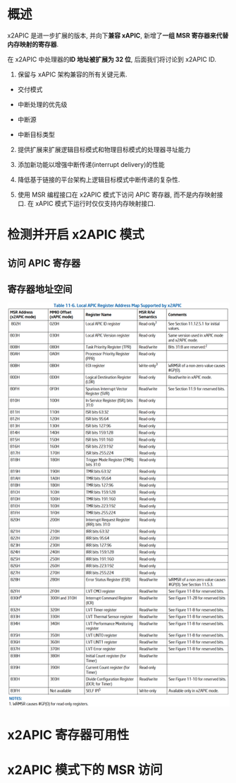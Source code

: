 
# 概述

x2APIC 是进一步扩展的版本, 并向下**兼容 xAPIC**, 新增了**一组 MSR 寄存器来代替内存映射的寄存器**.

在 x2APIC 中处理器的**ID 地址被扩展为 32 位**, 后面我们将讨论到 x2APIC ID.

1) 保留与 xAPIC 架构兼容的所有关键元素.

* 交付模式

* 中断处理的优先级

* 中断源

* 中断目标类型

2) 提供扩展来扩展逻辑目标模式和物理目标模式的处理器寻址能力

3) 添加新功能以增强中断传递(interrupt delivery)的性能

4) 降低基于链接的平台架构上逻辑目标模式中断传递的复杂性.

5) 使用 MSR 编程接口在 x2APIC 模式下访问 APIC 寄存器, 而不是内存映射接口. 在 xAPIC 模式下运行时仅仅支持内存映射接口.

# 检测并开启 x2APIC 模式



## 访问 APIC 寄存器


## 寄存器地址空间



![2024-09-12-15-52-15.png](./images/2024-09-12-15-52-15.png)


# x2APIC 寄存器可用性


# x2APIC 模式下的 MSR 访问
